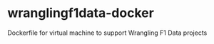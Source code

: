 wranglingf1data-docker
======================

Dockerfile for virtual machine to support Wrangling F1 Data projects
